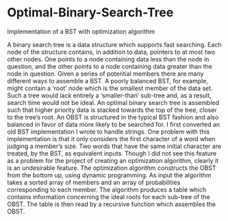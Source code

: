 # Optimal-Binary-Search-Tree
Implementation of a BST with optimization algorithm 

A binary search tree is a data structure which supports fast searching. Each node of the structure contains, in addition to data, pointers to at most two other nodes. One points to a node containing data less than the node in question, and the other points to a node containing data greater than the node in question. Given a series of potential members there are many different ways to assemble a BST. A poorly balanced BST, for example, might contain a ‘root’ node which is the smallest member of the data set. Such a tree would lack entirely a ‘smaller-than’ sub-tree and, as a result, search time would not be ideal. An optimal binary search tree is assembled such that higher priority data is stacked towards the top of the tree, closer to the tree’s root. An OBST is structured in the typical BST fashion and also balanced in favor of data more likely to be searched for. 
I first converted an old BST implementation I wrote to handle strings. One problem with this implementation is that it only considers the first character of a word when judging a member’s size. Two words that have the same initial character are treated, by the BST, as equivalent inputs. Though I did not see this feature as a problem for the project of creating an optimization algorithm, clearly it is an undesirable feature. 
	The optimization algorithm constructs the OBST from the bottom up, using dynamic programming. As input the algorithm takes a sorted array of members and an array of probabilities corresponding to each member. The algorithm produces a table which contains information concerning the ideal roots for each sub-tree of the OBST. The table is then read by a recursive function which assembles the OBST. 
	  
